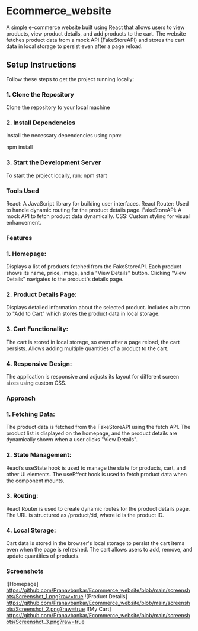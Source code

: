 # Ecommerce_website

A simple e-commerce website built using React that allows users to view products, view product details, and add products to the cart. The website fetches product data from a mock API (FakeStoreAPI) and stores the cart data in local storage to persist even after a page reload.

## Setup Instructions

Follow these steps to get the project running locally:

### 1. Clone the Repository

Clone the repository to your local machine

### 2. Install Dependencies
Install the necessary dependencies using npm:

npm install
### 3. Start the Development Server

To start the project locally, run:
npm start


### Tools Used
React: A JavaScript library for building user interfaces.
React Router: Used to handle dynamic routing for the product details page.
FakeStoreAPI: A mock API to fetch product data dynamically.
CSS: Custom styling for visual enhancement.

### Features
### 1. Homepage:
Displays a list of products fetched from the FakeStoreAPI.
Each product shows its name, price, image, and a "View Details" button.
Clicking "View Details" navigates to the product's details page.
### 2. Product Details Page:
Displays detailed information about the selected product.
Includes a button to "Add to Cart" which stores the product data in local storage.
### 3. Cart Functionality:
The cart is stored in local storage, so even after a page reload, the cart persists.
Allows adding multiple quantities of a product to the cart.
### 4. Responsive Design:
The application is responsive and adjusts its layout for different screen sizes using custom CSS.
### Approach
### 1. Fetching Data:
The product data is fetched from the FakeStoreAPI using the fetch API.
The product list is displayed on the homepage, and the product details are dynamically shown when a user clicks "View Details".
### 2. State Management:
React’s useState hook is used to manage the state for products, cart, and other UI elements.
The useEffect hook is used to fetch product data when the component mounts.
### 3. Routing:
React Router is used to create dynamic routes for the product details page. The URL is structured as /product/:id, where id is the product ID.
### 4. Local Storage:
Cart data is stored in the browser's local storage to persist the cart items even when the page is refreshed.
The cart allows users to add, remove, and update quantities of products.

### Screenshots
![Homepage] https://github.com/Pranavbankar/Ecommerce_website/blob/main/screenshots/Screenshot_1.png?raw=true
![Product Details]
 https://github.com/Pranavbankar/Ecommerce_website/blob/main/screenshots/Screenshot_2.png?raw=true
![My Cart]
https://github.com/Pranavbankar/Ecommerce_website/blob/main/screenshots/Screenshot_3.png?raw=true

